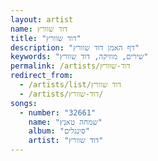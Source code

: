 ```yaml
---
layout: artist
name: דוד שוורץ
title: "דוד שוורץ"
description: "דף האמן דוד שוורץ"
keywords: "שירים, מוזיקה, דוד שוורץ"
permalink: /artists/דוד-שוורץ
redirect_from:
  - /artists/list/דוד שוורץ
  - /artists/דוד-שוורץ/
songs:
  - number: "32661"
    name: "שמחה טאנץ"
    album: "סינגלים"
    artist: "דוד שוורץ"
---
```

